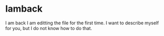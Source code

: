 # Iamback
I am back
I am editting the file for the first time.
I want to describe myself for you, but I do not know how to do that.
